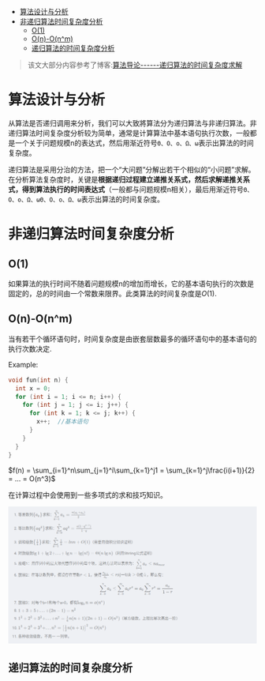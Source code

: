 <!-- TOC -->

- [算法设计与分析](#算法设计与分析)
- [非递归算法时间复杂度分析](#非递归算法时间复杂度分析)
  - [O(1)](#o1)
  - [O(n)-O(n^m)](#on-on^m)
  - [递归算法的时间复杂度分析](#递归算法的时间复杂度分析)

<!-- /TOC -->

> 该文大部分内容参考了博客:[算法导论------递归算法的时间复杂度求解](https://blog.csdn.net/so_geili/article/details/53444816)

# 算法设计与分析

从算法是否递归调用来分析，我们可以大致將算法分为递归算法与非递归算法。非递归算法时间复杂度分析较为简单，通常是计算算法中基本语句执行次数，一般都是一个关于问题规模n的表达式，然后用渐近符号`Θ、O、o、Ω、ω`表示出算法的时间复杂度。 

递归算法是采用分治的方法，把一个“大问题”分解出若干个相似的“小问题”求解。在分析算法复杂度时，关键是**根据递归过程建立递推关系式，然后求解递推关系式，得到算法执行的时间表达式**（一般都与问题规模n相关），最后用渐近符号`Θ、O、o、Ω、ωΘ、Ο、o、Ω、ω`表示出算法的时间复杂度。 

# 非递归算法时间复杂度分析

## O(1)

如果算法的执行时间不随着问题规模n的增加而增长，它的基本语句执行的次数是固定的，总的时间由一个常数来限界。此类算法的时间复杂度是$O(1)$.

## O(n)-O(n^m)

当有若干个循环语句时，时间复杂度是由嵌套层数最多的循环语句中的基本语句的执行次数决定.

Example:

```cpp
void fun(int n) {
  int x = 0;
  for (int i = 1; i <= n; i++) {
    for (int j = 1; j <= i; j++) {
      for (int k = 1; k <= j; k++) {
        x++;  //基本语句
      }
    }
  }
}
```

$f(n) = \sum_{i=1}^n\sum_{j=1}^i\sum_{k=1}^j1 = \sum_{k=1}^j\frac{i(i+1)}{2} = ... = O(n^3)$

在计算过程中会使用到一些多项式的求和技巧知识。

![](/images/2019-03-06-09-58-29.png)

## 递归算法的时间复杂度分析